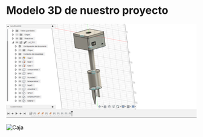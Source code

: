 # Modelo 3D de nuestro proyecto

![Modelo](/Imagenes/modelo3.png)

![Caja](/Imagenes/simscale.png)

